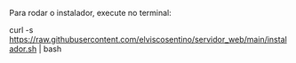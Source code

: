 Para rodar o instalador, execute no terminal:

curl -s https://raw.githubusercontent.com/elviscosentino/servidor_web/main/instalador.sh | bash

